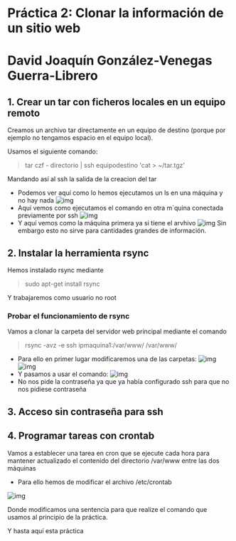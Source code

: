 # Práctica 2: Clonar la información de un sitio web
# David Joaquín González-Venegas Guerra-Librero

## 1. Crear un tar con ficheros locales en un equipo remoto

Creamos un archivo tar directamente en un equipo de destino (porque por ejemplo no tengamos espacio en el equipo local).

Usamos el siguiente comando: 
    
> tar czf - directorio | ssh equipodestino 'cat > ~/tar.tgz'


Mandando así al ssh la salida de la creacion del tar

* Podemos ver aquí como lo hemos ejecutamos un ls en una máquina y no hay nada
![img](https://github.com/davidvenegasfb/SWAP/blob/master/1.png)
* Aquí vemos como ejecutamos el comando en otra m´quina conectada previamente por ssh
![img](https://github.com/davidvenegasfb/SWAP/blob/master/2.png)
* Y aquí vemos como la máquina primera ya si tiene el arvhivo
![img](https://github.com/davidvenegasfb/SWAP/blob/master/3.png)
Sin embargo esto no sirve para cantidades grandes de información.

## 2. Instalar la herramienta rsync

Hemos instalado rsync mediante

> sudo apt-get install rsync

Y trabajaremos como usuario no root

### Probar el funcionamiento de rsync

Vamos a clonar la carpeta del servidor web principal mediante el comando

> rsync -avz -e ssh ipmaquina1:/var/www/ /var/www/

* Para ello en primer lugar modificaremos una de las carpetas:
![img](https://github.com/davidvenegasfb/SWAP/blob/master/4.png)
![img](https://github.com/davidvenegasfb/SWAP/blob/master/5.png)
* Y pasamos a usar el comando:
![img](https://github.com/davidvenegasfb/SWAP/blob/master/6.png)
* No nos pide la contraseña ya que ya había configurado ssh para que no nos pidiese contraseña

## 3. Acceso sin contraseña para ssh

## 4. Programar tareas con crontab
Vamos a establecer una tarea en cron que se ejecute cada hora para mantener
actualizado el contenido del directorio /var/www entre las dos máquinas

* Para ello hemos de modificar el archivo /etc/crontab

![img](https://github.com/davidvenegasfb/SWAP/blob/master/7.png)

Donde modificamos una sentencia para que realize el comando que usamos al principio de la práctica.

Y hasta aquí esta práctica







